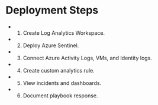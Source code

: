 # Deployment Steps

- 1. Create Log Analytics Workspace.
- 2. Deploy Azure Sentinel.
- 3. Connect Azure Activity Logs, VMs, and Identity logs.
- 4. Create custom analytics rule.
- 5. View incidents and dashboards.
- 6. Document playbook response.
